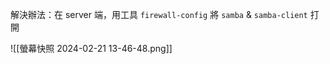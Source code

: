 解決辦法：在 server 端，用工具 `firewall-config` 將 `samba` & `samba-client` 打開

![[螢幕快照 2024-02-21 13-46-48.png]]